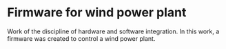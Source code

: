 Firmware for wind power plant
========

Work of the discipline of hardware and software integration. In this work, a firmware was created to control a wind power plant.
